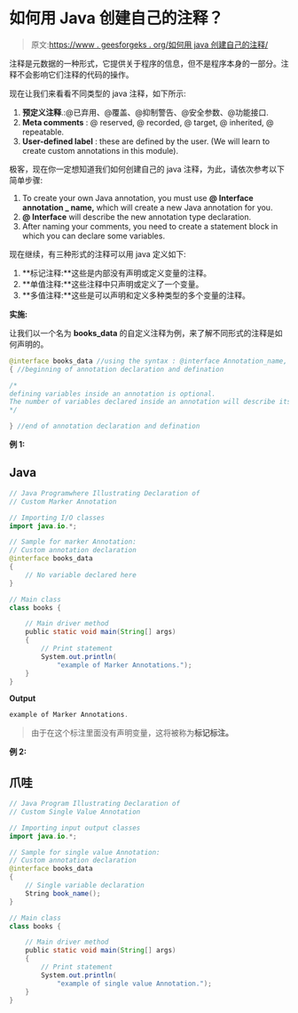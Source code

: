 # 如何用 Java 创建自己的注释？

> 原文:[https://www . geesforgeks . org/如何用 java 创建自己的注释/](https://www.geeksforgeeks.org/how-to-create-your-own-annotations-in-java/)

注释是元数据的一种形式，它提供关于程序的信息，但不是程序本身的一部分。注释不会影响它们注释的代码的操作。

现在让我们来看看不同类型的 java 注释，如下所示:

1.  **预定义注释**.:@已弃用、@覆盖、@抑制警告、@安全参数、@功能接口.
2.  **Meta comments** : @ reserved, @ recorded, @ target, @ inherited, @ repeatable.
3.  **User-defined label** : these are defined by the user. (We will learn to create custom annotations in this module).

极客，现在你一定想知道我们如何创建自己的 java 注释，为此，请依次参考以下简单步骤:

1.  To create your own Java annotation, you must use **@ Interface annotation _ name,** which will create a new Java annotation for you.
2.  **@ Interface** will describe the new annotation type declaration.
3.  After naming your comments, you need to create a statement block in which you can declare some variables.

现在继续，有三种形式的注释可以用 java 定义如下:

1.  **标记注释:**这些是内部没有声明或定义变量的注释。
2.  **单值注释:**这些注释中只声明或定义了一个变量。
3.  **多值注释:**这些是可以声明和定义多种类型的多个变量的注释。

**实施:**

让我们以一个名为 **books_data** 的自定义注释为例，来了解不同形式的注释是如何声明的。

```java
@interface books_data //using the syntax : @interface Annotation_name, we declared a new annotation here.
{ //beginning of annotation declaration and defination

/*
defining variables inside an annotation is optional.
The number of variables declared inside an annotation will describe its form.
*/

} //end of annotation declaration and defination
```

**例 1:**

## Java

```java
// Java Programwhere Illustrating Declaration of
// Custom Marker Annotation

// Importing I/O classes
import java.io.*;

// Sample for marker Annotation:
// Custom annotation declaration
@interface books_data
{
    // No variable declared here
}

// Main class
class books {

    // Main driver method
    public static void main(String[] args)
    {
        // Print statement
        System.out.println(
            "example of Marker Annotations.");
    }
}
```

**Output**

```java
example of Marker Annotations.
```

> 由于在这个标注里面没有声明变量，这将被称为**标记标注。**

**例 2:**

## 爪哇

```java
// Java Program Illustrating Declaration of
// Custom Single Value Annotation

// Importing input output classes
import java.io.*;

// Sample for single value Annotation:
// Custom annotation declaration
@interface books_data
{
    // Single variable declaration
    String book_name();
}

// Main class
class books {

    // Main driver method
    public static void main(String[] args)
    {
        // Print statement
        System.out.println(
            "example of single value Annotation.");
    }
}
```